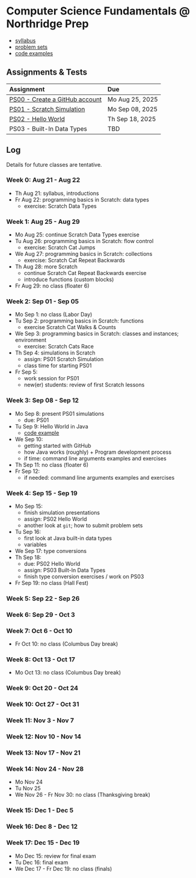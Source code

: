 # Computer Science Fundamentals @ Northridge Prep

- [syllabus](https://github.com/nrp-csf-fall-2025/.github/blob/main/syllabus.md)
- [problem sets](https://github.com/nrp-csf-fall-2025/.github/tree/main/ps)
- [code examples](https://github.com/nrp-csf-fall-2025/.github/tree/main/code)

## Assignments & Tests

| Assignment                                                                                                          | Due             |
| :------------------------------------------------------------------------------------------------------------------ | :-------------- |
| [PS00 - Create a GitHub account](https://github.com/nrp-csf-fall-2025/.github/blob/main/ps/PS00_github_account.pdf) | Mo Aug 25, 2025 |
| [PS01 - Scratch Simulation](https://github.com/nrp-csf-fall-2025/.github/blob/main/ps/PS01_scratch_simulation.pdf)  | Mo Sep 08, 2025 |
| [PS02 - Hello World](https://classroom.github.com/a/0z9hdsgf)                                                       | Th Sep 18, 2025 |
| PS03 - Built-In Data Types                                                                                          | TBD             |

## Log

Details for future classes are tentative.

### Week 0: Aug 21 - Aug 22

- Th Aug 21: syllabus, introductions
- Fr Aug 22: programming basics in Scratch: data types
  - exercise: Scratch Data Types

### Week 1: Aug 25 - Aug 29

- Mo Aug 25: continue Scratch Data Types exercise
- Tu Aug 26: programming basics in Scratch: flow control
  - exercise: Scratch Cat Jumps
- We Aug 27: programming basics in Scratch: collections
  - exercise: Scratch Cat Repeat Backwards
- Th Aug 28: more Scratch
  - continue Scratch Cat Repeat Backwards exercise
  - introduce functions (custom blocks)
- Fr Aug 29: no class (floater 6)

### Week 2: Sep 01 - Sep 05

- Mo Sep 1: no class (Labor Day)
- Tu Sep 2: programming basics in Scratch: functions
  - exercise Scratch Cat Walks & Counts
- We Sep 3: programming basics in Scratch: classes and instances; environment
  - exercise: Scratch Cats Race
- Th Sep 4: simulations in Scratch
  - assign: PS01 Scratch Simulation
  - class time for starting PS01
- Fr Sep 5:
  - work session for PS01
  - new(er) students: review of first Scratch lessons

### Week 3: Sep 08 - Sep 12

- Mo Sep 8: present PS01 simulations
  - due: PS01
- Tu Sep 9: Hello World in Java
  - [code example](https://github.com/nrp-csf-fall-2025/.github/blob/main/code/HelloWorld.java)
- We Sep 10:
  - getting started with GitHub
  - how Java works (roughly) + Program development process
  - if time: command line arguments examples and exercises
- Th Sep 11: no class (floater 6)
- Fr Sep 12:
  - if needed: command line arguments examples and exercises

### Week 4: Sep 15 - Sep 19

- Mo Sep 15:
  - finish simulation presentations
  - assign: PS02 Hello World
  - another look at `git`; how to submit problem sets
- Tu Sep 16:
  - first look at Java built-in data types
  - variables
- We Sep 17: type conversions
- Th Sep 18:
  - due: PS02 Hello World
  - assign: PS03 Built-In Data Types
  - finish type conversion exercises / work on PS03
- Fr Sep 19: no class (Hall Fest)

### Week 5: Sep 22 - Sep 26

### Week 6: Sep 29 - Oct 3

### Week 7: Oct 6 - Oct 10

- Fr Oct 10: no class (Columbus Day break)

### Week 8: Oct 13 - Oct 17

- Mo Oct 13: no class (Columbus Day break)

### Week 9: Oct 20 - Oct 24

### Week 10: Oct 27 - Oct 31

### Week 11: Nov 3 - Nov 7

### Week 12: Nov 10 - Nov 14

### Week 13: Nov 17 - Nov 21

### Week 14: Nov 24 - Nov 28

- Mo Nov 24
- Tu Nov 25
- We Nov 26 - Fr Nov 30: no class (Thanksgiving break)

### Week 15: Dec 1 - Dec 5

### Week 16: Dec 8 - Dec 12

### Week 17: Dec 15 - Dec 19

- Mo Dec 15: review for final exam
- Tu Dec 16: final exam
- We Dec 17 - Fr Dec 19: no class (finals)
